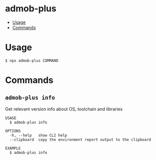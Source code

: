 admob-plus
==========

<!-- toc -->
* [Usage](#usage)
* [Commands](#commands)
<!-- tocstop -->
# Usage

```sh-session
$ npx admob-plus COMMAND
```

# Commands

## `admob-plus info`

Get relevant version info about OS, toolchain and libraries

```
USAGE
  $ admob-plus info

OPTIONS
  -h, --help   show CLI help
  --clipboard  copy the environment report output to the clipboard

EXAMPLE
  $ admob-plus info
```

